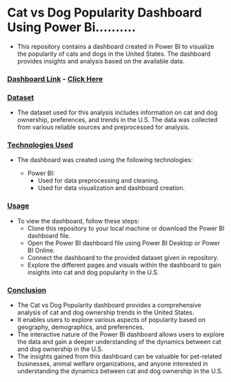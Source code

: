 # Cat vs Dog Popularity Dashboard Using Power Bi..........

- This repository contains a dashboard created in Power BI to visualize the popularity of cats and dogs in the United States. The dashboard provides insights and analysis based on the available data.

### <ins>Dashboard Link</ins> - [Click Here](https://app.powerbi.com/view?r=eyJrIjoiYmM4MTM0YWItMTJlYS00ODBiLWFhZmUtMTJjYTMyYzJmNjg1IiwidCI6ImRmODY3OWNkLWE4MGUtNDVkOC05OWFjLWM4M2VkN2ZmOTVhMCJ9)


### <ins> Dataset <ins>
- The dataset used for this analysis includes information on cat and dog ownership, preferences, and trends in the U.S. The data was collected from various reliable sources and preprocessed for analysis.

### <ins> Technologies Used <ins>
- The dashboard was created using the following technologies:

  - Power BI:
    - Used for data preprocessing and cleaning.
    - Used for data visualization and dashboard creation.

### <ins> Usage <ins>
- To view the dashboard, follow these steps:
  - Clone this repository to your local machine or download the Power BI dashboard file.
  - Open the Power BI dashboard file using Power BI Desktop or Power BI Online.
  - Connect the dashboard to the provided dataset given in repository.
  - Explore the different pages and visuals within the dashboard to gain insights into cat and dog popularity in the U.S.

### <ins> Conclusion <ins>
- The Cat vs Dog Popularity dashboard provides a comprehensive analysis of cat and dog ownership trends in the United States.
- It enables users to explore various aspects of popularity based on geography, demographics, and preferences.
- The interactive nature of the Power BI dashboard allows users to explore the data and gain a deeper understanding of the dynamics between cat and dog ownership in the U.S.
- The insights gained from this dashboard can be valuable for pet-related businesses, animal welfare organizations, and anyone interested in understanding the dynamics between cat and dog ownership in the U.S.
